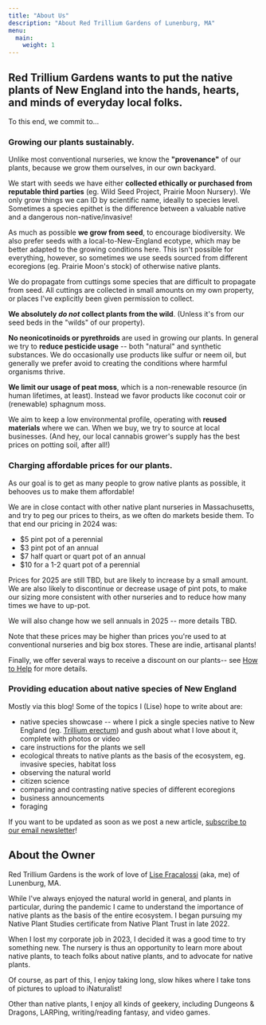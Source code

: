 ```yaml
---
title: "About Us"
description: "About Red Trillium Gardens of Lunenburg, MA"
menu:
  main:
    weight: 1
---
```


## Red Trillium Gardens wants to put the native plants of New England into the hands, hearts, and minds of everyday local folks. 

To this end, we commit to...

### Growing our plants sustainably.

Unlike most conventional nurseries, we know the **"provenance"** of our plants, because we grow them ourselves, in our own backyard. 

We start with seeds we have either **collected ethically or purchased from reputable third parties** (eg. Wild Seed Project, Prairie Moon Nursery). We only grow things we can ID by scientific name, ideally to species level. Sometimes a species epithet is the difference between a valuable native and a dangerous non-native/invasive!

As much as possible **we grow from seed**, to encourage biodiversity. We also prefer seeds with a local-to-New-England ecotype, which may be better adapted to the growing conditions here. This isn't possible for everything, however, so sometimes we use seeds sourced from different ecoregions (eg. Prairie Moon's stock) of otherwise native plants. 

We do propagate from cuttings some species that are difficult to propagate from seed. All cuttings are collected in small amounts on my own property, or places I've explicitly been given permission to collect.

**We absolutely *do not* collect plants from the wild**. (Unless it's from our seed beds in the "wilds" of our property). 

**No neonicotinoids or pyrethroids** are used in growing our plants. In general we try to **reduce pesticide usage** -- both "natural" and synthetic substances. We do occasionally use products like sulfur or neem oil, but generally we prefer avoid to creating the conditions where harmful organisms thrive.
 
**We limit our usage of peat moss**, which is a non-renewable resource (in human lifetimes, at least). Instead we favor products like coconut coir or (renewable) sphagnum moss. 

We aim to keep a low environmental profile, operating with **reused materials** where we can. When we buy, we try to source at local businesses. (And hey, our local cannabis grower's supply has the best prices on potting soil, after all!)

### Charging affordable prices for our plants.

As our goal is to get as many people to grow native plants as possible, it behooves us to make them affordable! 

We are in close contact with other native plant nurseries in Massachusetts, and try to peg our prices to theirs, as we often do markets beside them. To that end our pricing in 2024 was:

- $5 pint pot of a perennial
- $3 pint pot of an annual
- $7 half quart or quart pot of an annual
- $10 for a 1-2 quart pot of a perennial

Prices for 2025 are still TBD, but are likely to increase by a small amount. We are also likely to discontinue or decrease usage of pint pots, to make our sizing more consistent with other nurseries and to reduce how many times we have to up-pot.

We will also change how we sell annuals in 2025 -- more details TBD.

Note that these prices may be higher than prices you're used to at conventional nurseries and big box stores. These are indie, artisanal plants! 

Finally, we offer several ways to receive a discount on our plants-- see [How to Help](/how-to-help/) for more details. 

### Providing education about native species of New England

Mostly via this blog! Some of the topics I (Lise) hope to write about are:

- native species showcase -- where I pick a single species native to New England (eg. [Trillium erectum](/posts/native-plants/trillium-erectum/)) and gush about what I love about it, complete with photos or video
- care instructions for the plants we sell
- ecological threats to native plants as the basis of the ecosystem, eg. invasive species, habitat loss
- observing the natural world
- citizen science
- comparing and contrasting native species of different ecoregions
- business announcements
- foraging

If you want to be updated as soon as we post a new article, [subscribe to our email newsletter](/newsletter/)! 

## About the Owner

Red Trillium Gardens is the work of love of [Lise Fracalossi](http://lisefrac.net) (aka, me) of Lunenburg, MA.

While I've always enjoyed the natural world in general, and plants in particular, during the pandemic I came to understand the importance of native plants as the basis of the entire ecosystem. I began pursuing my Native Plant Studies certificate from Native Plant Trust in late 2022. 

When I lost my corporate job in 2023, I decided it was a good time to try something new. The nursery is thus an opportunity to learn more about native plants, to teach folks about native plants, and to advocate for native plants. 

Of course, as part of this, I enjoy taking long, slow hikes where I take tons of pictures to upload to iNaturalist!

Other than native plants, I enjoy all kinds of geekery, including Dungeons & Dragons, LARPing, writing/reading fantasy, and video games. 